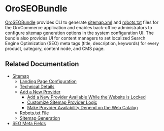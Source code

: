 <a id="bundle-docs-commerce-seo-bundle"></a>

# OroSEOBundle

<a href="https://github.com/oroinc/orocommerce/tree/master/src/Oro/Bundle/SEOBundle" target="_blank">OroSEOBundle</a> provides CLI to generate <a href="https://www.sitemaps.org/protocol.html" target="_blank">sitemap.xml</a> and <a href="http://www.robotstxt.org/" target="_blank">robots.txt</a> files for the OroCommerce application and enables back-office administrators to configure sitemap generation options in the system configuration UI. The bundle also provides UI for content managers to set localized Search Engine Optimization (SEO) meta tags (title, description, keywords) for every product, category, content node, and CMS page.

## Related Documentation

* [Sitemap](sitemap.md)
  * [Landing Page Configuration](sitemap.md#landing-page-configuration)
  * [Technical Details](sitemap.md#technical-details)
  * [Add a New Provider](sitemap.md#add-a-new-provider)
    * [Add a New Provider Available While the Website is Locked](sitemap.md#add-a-new-provider-available-while-the-website-is-locked)
    * [Customize Sitemap Provider Logic](sitemap.md#customize-sitemap-provider-logic)
    * [Make Provider Availability Depend on the Web Catalog](sitemap.md#make-provider-availability-depend-on-the-web-catalog)
  * [Robots.txt File](sitemap.md#robots-txt-file)
  * [Sitemap Generation](sitemap.md#sitemap-generation)
* [SEO Meta Fields](seo-meta-fields.md)

<!-- Frontend -->
